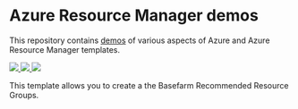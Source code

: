 # Azure Resource Manager demos

This repository contains [demos](./Demos.md) of various aspects of Azure and Azure Resource Manager templates.


<a href="https://portal.azure.com/#create/Microsoft.Template/uri/https%3A%2F%2Fraw.githubusercontent.com%2Fyooakim%2Farm-demo%2Fmaster%2F101-nic-publicip-dns-vnet%2Fenvironment.json" target="_blank">
    <img src="http://azuredeploy.net/deploybutton.png"/>
</a>
<a href="https://portal.azure.us/#create/Microsoft.Template/uri/https%3A%2F%2Fraw.githubusercontent.com%2Fyooakim%2Farm-demo%2Fmaster%2F101-nic-publicip-dns-vnet%2Fenvironment.json" target="_blank">
    <img src="http://azuredeploy.net/AzureGov.png"/>
</a>
<a href="http://armviz.io/#/?load=https%3A%2F%2Fraw.githubusercontent.com%2Fyooakim%2Farm-demo%2Fmaster%2F101-nic-publicip-dns-vnet%2Fenvironment.json" target="_blank">
    <img src="http://armviz.io/visualizebutton.png"/>
</a>

This template allows you to create a the Basefarm Recommended Resource Groups.

